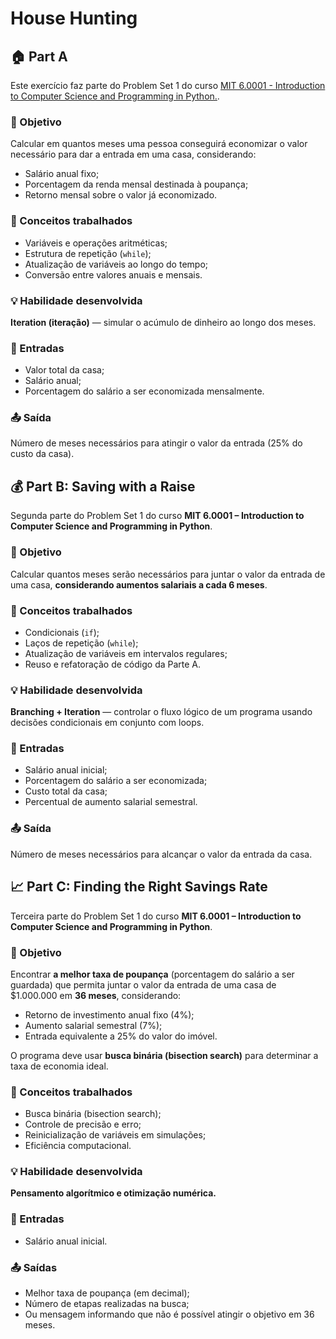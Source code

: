 # House Hunting

## 🏠 Part A

Este exercício faz parte do Problem Set 1 do curso [MIT 6.0001 - Introduction to Computer Science and Programming in Python.](https://ocw.mit.edu/courses/6-0001-introduction-to-computer-science-and-programming-in-python-fall-2016/pages/syllabus/).

### 🎯 Objetivo
Calcular em quantos meses uma pessoa conseguirá economizar o valor necessário para dar a entrada em uma casa, considerando:
- Salário anual fixo;
- Porcentagem da renda mensal destinada à poupança;
- Retorno mensal sobre o valor já economizado.

### 🧠 Conceitos trabalhados
- Variáveis e operações aritméticas;
- Estrutura de repetição (`while`);
- Atualização de variáveis ao longo do tempo;
- Conversão entre valores anuais e mensais.

### 💡 Habilidade desenvolvida
**Iteration (iteração)** — simular o acúmulo de dinheiro ao longo dos meses.

### 🧩 Entradas
- Valor total da casa;
- Salário anual;
- Porcentagem do salário a ser economizada mensalmente.

### 📤 Saída
Número de meses necessários para atingir o valor da entrada (25% do custo da casa).

## 💰 Part B: Saving with a Raise

Segunda parte do Problem Set 1 do curso **MIT 6.0001 – Introduction to Computer Science and Programming in Python**.

### 🎯 Objetivo
Calcular quantos meses serão necessários para juntar o valor da entrada de uma casa, **considerando aumentos salariais a cada 6 meses**.

### 🧠 Conceitos trabalhados
- Condicionais (`if`);
- Laços de repetição (`while`);
- Atualização de variáveis em intervalos regulares;
- Reuso e refatoração de código da Parte A.

### 💡 Habilidade desenvolvida
**Branching + Iteration** — controlar o fluxo lógico de um programa usando decisões condicionais em conjunto com loops.

### 🧩 Entradas
- Salário anual inicial;
- Porcentagem do salário a ser economizada;
- Custo total da casa;
- Percentual de aumento salarial semestral.

### 📤 Saída
Número de meses necessários para alcançar o valor da entrada da casa.

## 📈 Part C: Finding the Right Savings Rate

Terceira parte do Problem Set 1 do curso **MIT 6.0001 – Introduction to Computer Science and Programming in Python**.

### 🎯 Objetivo
Encontrar **a melhor taxa de poupança** (porcentagem do salário a ser guardada) que permita juntar o valor da entrada de uma casa de \$1.000.000 em **36 meses**, considerando:
- Retorno de investimento anual fixo (4%);
- Aumento salarial semestral (7%);
- Entrada equivalente a 25% do valor do imóvel.

O programa deve usar **busca binária (bisection search)** para determinar a taxa de economia ideal.

### 🧠 Conceitos trabalhados
- Busca binária (bisection search);
- Controle de precisão e erro;
- Reinicialização de variáveis em simulações;
- Eficiência computacional.

### 💡 Habilidade desenvolvida
**Pensamento algorítmico e otimização numérica.**

### 🧩 Entradas
- Salário anual inicial.

### 📤 Saídas
- Melhor taxa de poupança (em decimal);
- Número de etapas realizadas na busca;
- Ou mensagem informando que não é possível atingir o objetivo em 36 meses.



